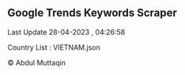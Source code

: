 

## Google Trends Keywords Scraper 
 
Last Update 28-04-2023 , 04:26:58

Country List :
VIETNAM.json



© Abdul Muttaqin 
